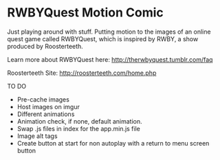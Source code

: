RWBYQuest Motion Comic
================
Just playing around with stuff. Putting motion to the images of an online quest game called RWBYQuest, which is inspired by RWBY, a show produced by Roosterteeth.

Learn more about RWBYQuest here: 
http://therwbyquest.tumblr.com/faq

Roosterteeth Site:
http://roosterteeth.com/home.php

TO DO
- Pre-cache images
- Host images on imgur
- Different animations
- Animation check, if none, default animation.
- Swap .js files in index for the app.min.js file
- Image alt tags
- Create button at start for non autoplay with a return to menu screen button